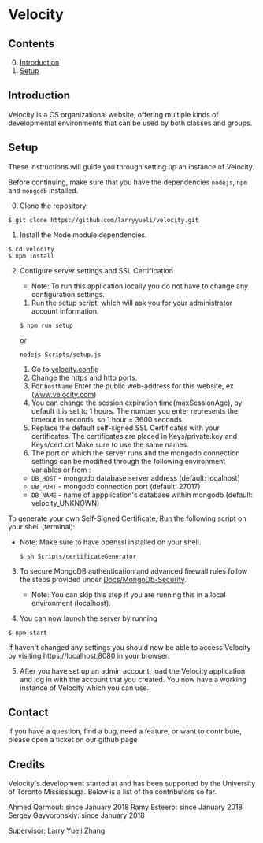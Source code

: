 # Velocity

## Contents

0. [Introduction](#introduction)
1. [Setup](#quick-setup)

## Introduction

Velocity is a CS organizational website, offering multiple kinds of developmental environments that can be used by both classes and groups.

## Setup

These instructions will guide you through setting up an instance of Velocity.

Before continuing, make sure that you have the dependencies `nodejs`, `npm`
and `mongodb` installed.

0. Clone the repository.

  ```
  $ git clone https://github.com/larryyueli/velocity.git
  ```

1. Install the Node module dependencies.

  ```
  $ cd velocity
  $ npm install
  ```

2. Configure server settings and SSL Certification
   * Note: To run this application locally you do not have to change any configuration settings.
    1. Run the setup script, which will ask you for your administrator account information.
    ```
    $ npm run setup
    ```
    or
    ```
    nodejs Scripts/setup.js
    ```
    1. Go to [velocity.config](velocity.config)
    2. Change the https and http ports.
    3. For `hostName` Enter the public web-address for this website, ex (www.velocity.com)
    4. You can change the session expiration time(maxSessionAge), by default it is set to 1 hours. The number you enter represents the timeout in seconds, so 1 hour = 3600 seconds.
    5. Replace the default self-signed SSL Certificates with your certificates. The certificates are placed in Keys/private.key and Keys/cert.crt Make sure to use the same names.
    6. The port on which the server runs and the mongodb connection settings can be modified through the following environment variables or from :

    * `DB_HOST` - mongodb database server address (default: localhost)
    * `DB_PORT` - mongodb connection port (default: 27017)
    * `DB_NAME` - name of appplication's database within mongodb (default: velocity_UNKNOWN)

  To generate your own Self-Signed Certificate, Run the following script on your shell (terminal):
  - Note: Make sure to have openssl installed on your shell.
    ```
    $ sh Scripts/certificateGenerator
    ```

3. To secure MongoDB authentication and advanced firewall rules follow the steps provided under [Docs/MongoDb-Security](Docs/MongoDb-Security.md).
   - Note: You can skip this step if you are running this in a local environment (localhost).

4. You can now launch the server by running

  ```
  $ npm start
  ```

  If haven't changed any settings you should now be able to access Velocity by visiting
  https://localhost:8080 in your browser.

5. After you have set up an admin account, load the Velocity application and log in with the account that you created. You now have a working instance of Velocity which you can use.

## Contact

If you have a question, find a bug, need a feature, or want to contribute, please open a ticket on our github page

## Credits

Velocity's development started at and has been supported by the University of Toronto Mississauga. Below is a list of the contributors so far.

Ahmed Qarmout: since January 2018
Ramy Esteero: since January 2018
Sergey Gayvoronskiy: since January 2018

Supervisor: Larry Yueli Zhang
